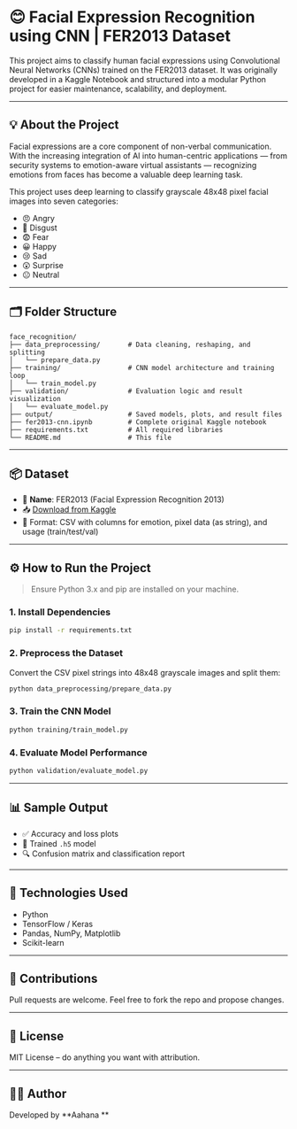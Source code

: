 # 😊 Facial Expression Recognition using CNN | FER2013 Dataset

This project aims to classify human facial expressions using Convolutional Neural Networks (CNNs) trained on the FER2013 dataset. It was originally developed in a Kaggle Notebook and structured into a modular Python project for easier maintenance, scalability, and deployment.

---

## 💡 About the Project

Facial expressions are a core component of non-verbal communication. With the increasing integration of AI into human-centric applications — from security systems to emotion-aware virtual assistants — recognizing emotions from faces has become a valuable deep learning task.

This project uses deep learning to classify grayscale 48x48 pixel facial images into seven categories:

- 😠 Angry
- 🤢 Disgust
- 😨 Fear
- 😀 Happy
- 😢 Sad
- 😲 Surprise
- 😐 Neutral

---

## 🗂 Folder Structure

```
face_recognition/
├── data_preprocessing/       # Data cleaning, reshaping, and splitting
│   └── prepare_data.py
├── training/                 # CNN model architecture and training loop
│   └── train_model.py
├── validation/               # Evaluation logic and result visualization
│   └── evaluate_model.py
├── output/                   # Saved models, plots, and result files
├── fer2013-cnn.ipynb         # Complete original Kaggle notebook
├── requirements.txt          # All required libraries
└── README.md                 # This file
```

---

## 📦 Dataset

- 📍 **Name**: FER2013 (Facial Expression Recognition 2013)
- 📥 [Download from Kaggle](https://www.kaggle.com/datasets/msambare/fer2013)
- 📄 Format: CSV with columns for emotion, pixel data (as string), and usage (train/test/val)

---

## ⚙️ How to Run the Project

> Ensure Python 3.x and pip are installed on your machine.

### 1. Install Dependencies

```bash
pip install -r requirements.txt
```

### 2. Preprocess the Dataset

Convert the CSV pixel strings into 48x48 grayscale images and split them:

```bash
python data_preprocessing/prepare_data.py
```

### 3. Train the CNN Model

```bash
python training/train_model.py
```

### 4. Evaluate Model Performance

```bash
python validation/evaluate_model.py
```

---

## 📊 Sample Output

- ✅ Accuracy and loss plots
- 🧠 Trained `.h5` model
- 🔍 Confusion matrix and classification report

---

## 🧠 Technologies Used

- Python
- TensorFlow / Keras
- Pandas, NumPy, Matplotlib
- Scikit-learn

---

## 🤝 Contributions

Pull requests are welcome. Feel free to fork the repo and propose changes.

---

## 📄 License

MIT License – do anything you want with attribution.

---

## 🙋‍♀️ Author

Developed by **Aahana **
